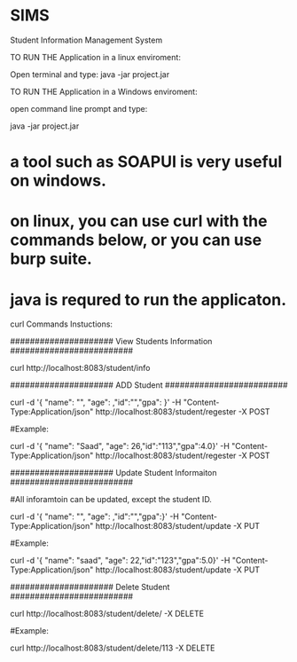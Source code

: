 # SIMS
Student Information Management System

TO RUN THE Application in a linux enviroment: 

Open terminal and type: 
java -jar project.jar

TO RUN THE Application in a Windows enviroment: 

open command line prompt and type:

java -jar project.jar 

# a tool such as SOAPUI is very useful on windows. 
# on linux, you can use curl with the commands below, or you can use burp suite.
# java is requred to run the applicaton. 

curl Commands Instuctions: 

##################### View Students Information  ######################### 


curl http://localhost:8083/student/info


##################### ADD Student ######################### 


curl -d '{ "name": "<name>", "age": <age>,"id":"<id>","gpa": <gpa>}' -H "Content-Type:Application/json" http://localhost:8083/student/regester -X POST

#Example:

curl -d '{ "name": "Saad", "age": 26,"id":"113","gpa":4.0}' -H "Content-Type:Application/json" http://localhost:8083/student/regester -X POST



##################### Update Student Informaiton ######################### 
 
#All inforamtoin can be updated, except the student ID.

curl -d '{ "name": "<name>", "age": <age>,"id":"<cannotBeAltered>","gpa":<gpa>}' -H "Content-Type:Application/json" http://localhost:8083/student/update -X PUT

#Example:

curl -d '{ "name": "saad", "age": 22,"id":"123","gpa":5.0}' -H "Content-Type:Application/json" http://localhost:8083/student/update -X PUT


##################### Delete Student ######################### 


curl http://localhost:8083/student/delete/<id> -X DELETE

#Example:

curl http://localhost:8083/student/delete/113 -X DELETE

